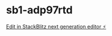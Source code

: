 # sb1-adp97rtd

[Edit in StackBlitz next generation editor ⚡️](https://stackblitz.com/~/github.com/daffycode851/sb1-adp97rtd)